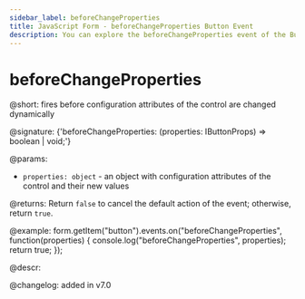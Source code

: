 ```yaml
---
sidebar_label: beforeChangeProperties
title: JavaScript Form - beforeChangeProperties Button Event 
description: You can explore the beforeChangeProperties event of the Button control of Form in the documentation of the DHTMLX JavaScript UI library. Browse developer guides and API reference, try out code examples and live demos, and download a free 30-day evaluation version of DHTMLX Suite 7.
---
```


# beforeChangeProperties

@short: fires before configuration attributes of the control are changed dynamically

@signature: {'beforeChangeProperties: (properties: IButtonProps) => boolean | void;'}

@params:
- `properties: object` - an object with configuration attributes of the control and their new values

@returns:
Return `false` to cancel the default action of the event; otherwise, return `true`.

@example:
form.getItem("button").events.on("beforeChangeProperties", function(properties) {
    console.log("beforeChangeProperties", properties);
    return true;
});

@descr:

@changelog: added in v7.0

[comment]: # (@relatedapi: form/api/button/button_setproperties_method.md)
